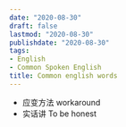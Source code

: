 ```yaml
---
date: "2020-08-30"
draft: false
lastmod: "2020-08-30"
publishdate: "2020-08-30"
tags: 
- English
- Common Spoken English
title: Common english words
---
```


* 应变方法 workaround
* 实话讲 To be honest

